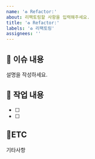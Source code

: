 ```yaml
---
name: '♻️ Refactor:'
about: 리팩토링할 사항을 입력해주세요.
title: '♻️ Refactor:'
labels: '♻️ 리팩토링'
assignees: ''
---
```


## :bookmark_tabs: 이슈 내용

설명을 작성하세요.

## :pencil: 작업 내용

- [ ]
- [ ]

## :round_pushpin:ETC

기타사항
